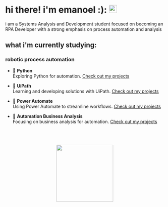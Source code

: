 # hi there! i'm emanoel :): <img src="https://media.giphy.com/media/hvRJCLFzcasrR4ia7z/giphy.gif" width="25px">

i am a Systems Analysis and Development student focused on becoming an RPA Developer with a strong emphasis on process automation and analysis

## what i'm currently studying:

### robotic process automation

- 📌 **Python**  
  Exploring Python for automation. [Check out my projects](https://github.com/emanoelcampos/python)
  
- 📌 **UiPath**  
  Learning and developing solutions with UiPath. [Check out my projects](https://github.com/emanoelcampos/automation-developer-uipath)

- 📌 **Power Automate**  
  Using Power Automate to streamline workflows. [Check out my projects](https://github.com/emanoelcampos/power-automate-desktop)

- 📌 **Automation Business Analysis**  
  Focusing on business analysis for automation. [Check out my projects](https://github.com/emanoelcampos/automation-business-analyst)


<br>
<br>
<br>

<div align="center">
  <a href="https://github.com/emanoelcampos">
  <img height="180em" src="https://github-readme-stats.vercel.app/api/top-langs/?username=emanoelcampos&layout=compact&theme=dark"/>
</div><br>
